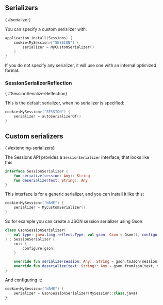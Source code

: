[//]: # (title: Serializers)
[//]: # (caption: Session Serializers)
[//]: # (category: servers)
[//]: # (redirect_from: redirect_from)
[//]: # (- /features/sessions/serializers.html: - /features/sessions/serializers.html)
[//]: # (ktor_version_review: 1.0.0)

## Serializers
{ #serializer}

You can specify a custom serializer with:

```kotlin
application.install(Sessions) {
    cookie<MySession>("SESSION") {
        serializer = MyCustomSerializer()
    }
} 
```

If you do not specify any serializer, it will use one with an internal optimized format.

### SessionSerializerReflection
{ #SessionSerializerReflection}

This is the default serializer, when no serializer is specified:

```kotlin
cookie<MySession>("SESSION") {
    serializer = autoSerializerOf()
}
```

## Custom serializers
{ #extending-serializers}

The Sessions API provides a `SessionSerializer` interface, that looks like this:

```kotlin
interface SessionSerializer {
    fun serialize(session: Any): String
    fun deserialize(text: String): Any
}
```

This interface is for a generic serializer, and you can install it like this:

```kotlin
cookie<MySession>("NAME") {
    serializer = MyCustomSerializer()
}
```

So for example you can create a JSON session serializer using Gson:

```kotlin
class GsonSessionSerializer(
    val type: java.lang.reflect.Type, val gson: Gson = Gson(), configure: Gson.() -> Unit = {}
) : SessionSerializer {
    init {
        configure(gson)
    }

    override fun serialize(session: Any): String = gson.toJson(session)
    override fun deserialize(text: String): Any = gson.fromJson(text, type)
}
```

And configuring it:

```kotlin
cookie<MySession>("NAME") {
    serializer = GsonSessionSerializer(MySession::class.java)
}
```